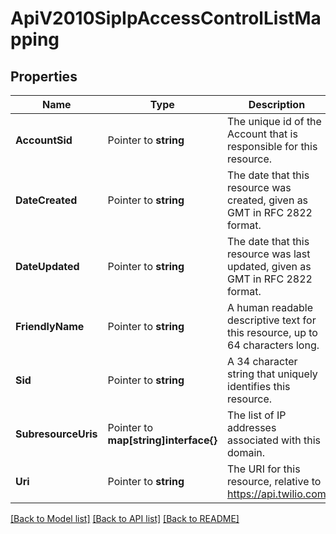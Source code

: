# ApiV2010SipIpAccessControlListMapping

## Properties

Name | Type | Description | Notes
------------ | ------------- | ------------- | -------------
**AccountSid** | Pointer to **string** | The unique id of the Account that is responsible for this resource. |
**DateCreated** | Pointer to **string** | The date that this resource was created, given as GMT in RFC 2822 format. |
**DateUpdated** | Pointer to **string** | The date that this resource was last updated, given as GMT in RFC 2822 format. |
**FriendlyName** | Pointer to **string** | A human readable descriptive text for this resource, up to 64 characters long. |
**Sid** | Pointer to **string** | A 34 character string that uniquely identifies this resource. |
**SubresourceUris** | Pointer to **map[string]interface{}** | The list of IP addresses associated with this domain. |
**Uri** | Pointer to **string** | The URI for this resource, relative to https://api.twilio.com |

[[Back to Model list]](../README.md#documentation-for-models) [[Back to API list]](../README.md#documentation-for-api-endpoints) [[Back to README]](../README.md)


